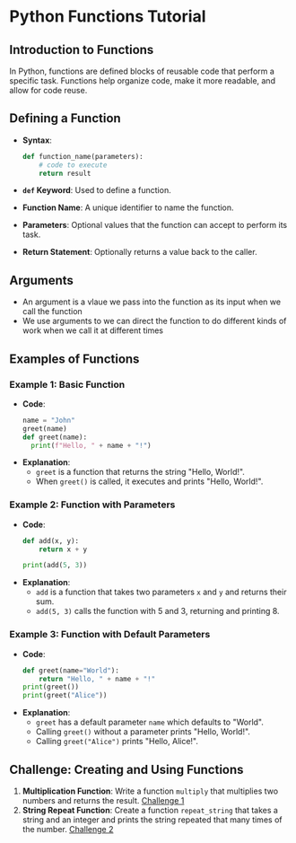 
# Python Functions Tutorial

## Introduction to Functions

In Python, functions are defined blocks of reusable code that perform a specific task. Functions help organize code, make it more readable, and allow for code reuse.

## Defining a Function

- **Syntax**:
  ```python
  def function_name(parameters):
      # code to execute
      return result
  ```

- **`def` Keyword**: Used to define a function.
- **Function Name**: A unique identifier to name the function.
- **Parameters**: Optional values that the function can accept to perform its task.
- **Return Statement**: Optionally returns a value back to the caller.

## Arguments
- An argument is a vlaue we pass into the function as its input when we call the function
- We use arguments to we can direct the function to do different kinds of work when we call it at different times

## Examples of Functions

### Example 1: Basic Function
- **Code**:
  ```python
  name = "John"
  greet(name)
  def greet(name):
    print(f"Hello, " + name + "!")
  
  ```
- **Explanation**:
  - `greet` is a function that returns the string "Hello, World!".
  - When `greet()` is called, it executes and prints "Hello, World!".

### Example 2: Function with Parameters
- **Code**:
  ```python
  def add(x, y):
      return x + y

  print(add(5, 3))
  ```
- **Explanation**:
  - `add` is a function that takes two parameters `x` and `y` and returns their sum.
  - `add(5, 3)` calls the function with 5 and 3, returning and printing 8.

### Example 3: Function with Default Parameters
- **Code**:
  ```python
  def greet(name="World"):
      return "Hello, " + name + "!"
  print(greet())
  print(greet("Alice"))
  ```
- **Explanation**:
  - `greet` has a default parameter `name` which defaults to "World".
  - Calling `greet()` without a parameter prints "Hello, World!".
  - Calling `greet("Alice")` prints "Hello, Alice!".

## Challenge: Creating and Using Functions

1. **Multiplication Function**: Write a function `multiply` that multiplies two numbers and returns the result. [Challenge 1](./challenge1.py)
2. **String Repeat Function**: Create a function `repeat_string` that takes a string and an integer and prints the string repeated that many times of the number. [Challenge 2](./challenge2.py)


